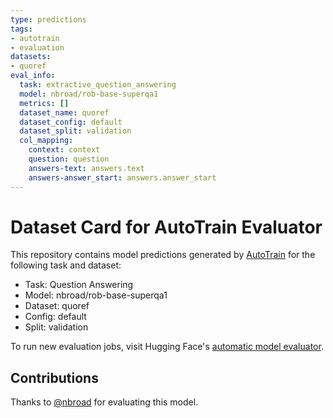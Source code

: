 ```yaml
---
type: predictions
tags:
- autotrain
- evaluation
datasets:
- quoref
eval_info:
  task: extractive_question_answering
  model: nbroad/rob-base-superqa1
  metrics: []
  dataset_name: quoref
  dataset_config: default
  dataset_split: validation
  col_mapping:
    context: context
    question: question
    answers-text: answers.text
    answers-answer_start: answers.answer_start
---
```

# Dataset Card for AutoTrain Evaluator

This repository contains model predictions generated by [AutoTrain](https://huggingface.co/autotrain) for the following task and dataset:

* Task: Question Answering
* Model: nbroad/rob-base-superqa1
* Dataset: quoref
* Config: default
* Split: validation

To run new evaluation jobs, visit Hugging Face's [automatic model evaluator](https://huggingface.co/spaces/autoevaluate/model-evaluator).

## Contributions

Thanks to [@nbroad](https://huggingface.co/nbroad) for evaluating this model.